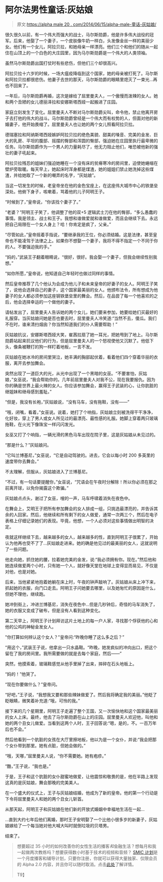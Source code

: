 # 阿尔法男性童话:灰姑娘

> 原文:[https://alpha male 20 . com/2014/06/15/alpha-male-童话-灰姑娘/](https://alphamale20.com/2014/06/15/alpha-male-fairy-tales-cinderella/)

很久很久以前，有一个伟大而强大的战士，马尔斯勋爵，他是许多伟大战役的冠军。后来，他娶了一个妻子，一个皮肤像牛奶一样白，头发像金丝一样的美丽少女。他们有一个女儿，阿拉贝拉，和她母亲一样漂亮。他们三个和他们的随从一起住在山顶上的一个白色的大庄园里，因为马尔斯勋爵是一个伟大的人类领袖。

虽然马尔斯勋爵出国打仗时有些悲伤，但他们三个却很高兴。

阿拉贝拉十六岁的时候，一场大瘟疫降临到这个国家，她的母亲被打死了。马尔斯和阿拉贝拉都很悲伤。他妻子去世的那天，马尔斯勋爵的眼睛里熄灭了一束光...再也不回来了。

一年后，马尔斯勋爵再婚，这次是嫁给了屈里曼夫人，一个傲慢而泼辣的女人。她和两个丑陋的女儿德丽泽拉和安娜斯塔西娅一起搬进了庄园。

家庭立刻发生了变化。屈里曼夫人不断对马尔斯勋爵尖叫，命令他，禁止他离开房子去打他的伟大的战斗。马尔斯勋爵曾经是一个伟大而有权势的人，但面对他的新婚妻子，他开始畏缩了。屈里曼夫人也让她的两个女儿照看阿拉贝拉。

德瑞塞拉和阿纳斯塔西娅嫉妒阿拉贝拉的绝色美貌、甜美的嗓音、完美的金发、巨大的乳房、平坦的腹部、摇摆的臀部和浑圆的臀部，强迫她在庄园里执行最卑微的任务。马尔斯勋爵作为一个男人的力量耗尽了，他无力阻止他们，唯恐被他新的强壮的妻子吼起来。

阿拉贝拉残忍的姐妹们强迫她睡在一个没有床的贫瘠寒冷的房间里，迫使她蜷缩在壁炉旁取暖。每天早上，她起床时浑身都是煤渣，她的姐姐们禁止她洗掉这些煤渣，并给她取了一个新的嘲弄的名字，“灰姑娘”。

当这一切发生的时候，老皇帝坐在他的金色宝座上，在这座伟大城市中心的铁堡垒深处。他俯下身子，咳嗽着，骂着他的儿子阿明王子。

“时候到了，”皇帝说，“你该找个妻子了。”

“老婆？”阿明王子笑了，他调整了他的双+5 逻辑武士刀在他的臀部，“多么愚蠢的事情。我是领主、战士和王子。我想和谁做爱就和谁做爱，而且会继续下去。永远把自己局限在一个女人身上？哈！你肯定是疯了，父亲。”

“尽管如此，”皇帝摇着手指说，“要继承我的王位，你必须结婚。这是法律，甚至皇帝也不能凌驾于法律之上。如果你不想娶一个妻子，我将不得不指定一个不同于你的人。不要强迫我的手。”

“妈的，”武装王子翻着眼睛说，“很好，很好。我会娶一个妻子，但我会继续性别我想。”

“如你所愿，”皇帝说，他知道自己年轻时也做过同样的事情。

然后皇帝推荐了几个他认为会成为他儿子和未来皇帝的好妻子的女人。阿明王子笑了，说他会选择自己的妻子，这个国家最美丽的女人。他颁布法令，所有想成为他妻子的女人都必须参加这座钢铁堡垒里的舞会。然后，在品尝了每一个他喜欢的之后，他会选择幸运的一个做他的妻子。

请帖发出了，屈里曼夫人告诉她的两个女儿，她们要来参加，她要给她们买最好的礼服穿。当灰姑娘问她是否也要去时，屈里曼夫人冷笑道:“当然不去，傻瓜。我们不在时，谁来清扫烟囱？你当然知道我们的仆人需要帮助！”

灰姑娘抗议，安娜斯塔西娅大笑，崔茜拉扇了她一耳光，把她甩到了地上。马尔斯勋爵站起来抗议他们的行为，但是屈里曼夫人的一个怒视使他又沉默了。他低下头，像条被鞭打的狗一样盯着地板，一言不发。

灰姑娘在她冰冷的房间里哭泣，她丰满的胸部起伏着，看着他们四个穿着华丽的衣服，离开去参加舞会。

突然出现了一道巨大的光，从光中出现了一个黑暗的女巫。“不要害怕，灰姑娘，”女巫说，“我会帮助你的。几年前屈里曼夫人对我不公，现在我要报仇。因为你的确是世界上最火辣的女人。你应该参加舞会，赢得王子武装的心，让你肮脏的继姐妹和继母感到羞耻。”

“但是，我没有长袍，”灰姑娘说，“没有马车，没有拖鞋，没有——”

“哦，闭嘴，看着，”女巫说。说着，她打了个响指，灰姑娘立刻被洗得干干净净，化好妆，穿上了男人或女人所见过的最漂亮、最性感的礼服。她脚上穿着两只玻璃拖鞋，在火光下像珠宝一样闪闪发光。

女巫又打了个响指，一辆光滑的黑色马车出现在院子里，这是灰姑娘从未见过的。

“那是什么？”灰姑娘问。

“它叫兰博基尼，”女巫说，“它是自动驾驶的。进去，它会以每小时 200 多英里的速度带你去舞会。”

不太理解，但服从，灰姑娘进入了兰博基尼。

“不过，有一句话要提醒你，”女巫说，“咒语会在午夜时分解除！所以你必须在那之前离开球，以免你揭露这个欺骗。”

灰姑娘点点头，谢过了女巫，嗖的一声，马车呼啸着消失在夜色中。

在舞会上，艾明王子把所有参加舞会的女人排成一组，只挑选最漂亮的，并告诉其余的人回家。然后，他继续和所有剩下的女人做爱，通常一次两三个，然后在电子表格上仔细记录她们的表现。毕竟，他想，一个人必须对这些事情做出明智的决定。

夜就这样继续下去，越来越多的女人，越来越多的性，直到阿明王子很累了，开始认为他再也受不了了...灰姑娘走进来。她的确是他见过的最美丽的女人，这就说明了一些问题。

他走向她，抓住她的腰，拉着她完美的金发，说:“我必须拥有你。现在。”然后他和她连续做爱两个小时，只有她一个人，就好像天堂在地球上变得显而易见，不仅是对他，也是对她。

后来，当他紧紧地抱着她躺在床上时，午夜的钟声敲响了。灰姑娘从床上冲下来，抓起她的衣服，向门口走去。阿明王子问她要去哪里，以及她匆忙的原因是什么，但她不理他，继续跑。

她冲到街上，冲进兰博基尼，消失在夜色中...但是几秒钟后，奇怪的马车消失了，她的衣服又变成了破布，但是没有人看到这种变化。

第二天早上，阿明王子计划拜访这片土地上的每一户人家，寻找那个俘获他的心和他的公鸡的神秘金发女人。

"你打算如何辨认这个女人？"皇帝问:“昨晚你睡了这么多之后？”

“用这个，”武装王子说，他拿出一只水晶鞋。“昨晚，她发疯似的冲向出口，把这个留在了我的房间里。我所需要做的就是去每个家庭，然后——”

突然，他摸索着，玻璃鞋感觉从他手里掉了出来，摔碎在石头地板上。

“妈的！”他哭了。

“现在你要做什么？”皇帝问。

“好吧，”王子说，“我想我又要和那些辣妹做爱了。然后我将确定我的美丽。”他眨了眨眼睛，微笑着补充道:“哦，可怜的我。”

接下来的几个星期里，阿明王子走遍了整个王国，又一次愉快地和这个国家最美丽的女人上床。最终，他去了马尔斯勋爵在山上的庄园。屈里曼夫人欢迎他，叫他和她的两个丑女儿做爱。当看到这两个人时，王子回答说:“嗯，是的，不。一百万年后也不会。”

然后他看到一个肮脏的女孩在大厅里擦地板，他以为是一个女仆，并说:“我会把那个女仆带到那里。她有点脏，但她会做的。”

“哦，天哪，”屈里曼夫人说，“你不需要她。她有疱疹。”

“酷，”王子说，“我也是。”

于是，王子和这个肮脏的女仆甜蜜地做爱，让他震惊和敬畏的是，他在半路上发现这真的是灰姑娘，舞会那晚的完美美人。

在一个盛大的仪式上，王子与灰姑娘结婚，他成为了新的皇帝。他的第一个行动是下令将屈里曼夫人和她的两个丑女儿斩首。

从那天起，阿明王子和灰姑娘在他们新的开放式婚姻中幸福地生活在一起...

...直到大约七年后他们离婚，那时王子安明娶了一个比他小很多岁的新妻子，灰姑娘嫁给了一个每当她对他大喊大叫时就倒垃圾的贝塔男。

结束了。

> 想要超过 35 小时的如何改善你的女性生活的播客*和*金融生活？想每月和我一起做两次教练吗？想要获得数小时基于技术的视频和音频？ [SMIC 计划](https://alphamale20.kartra.com/page/vIL17)是一个月度播客和辅导计划，只要你注册，你就可以获得大量独家、仅限会员的 Alpha 2.0 内容，并且你可以随时取消。点击[此处](https://alphamale20.kartra.com/page/vIL17)了解详情。
> 
> T9】